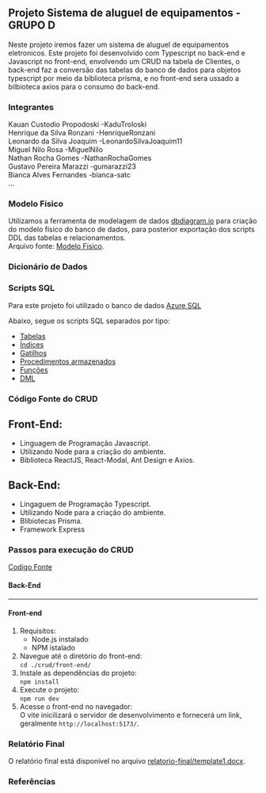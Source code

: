 
## Projeto Sistema de aluguel de equipamentos - GRUPO D

Neste projeto iremos fazer um sistema de aluguel de equipamentos eletronicos.
Este projeto foi desenvolvido com Typescript no back-end e Javascript no front-end, envolvendo um CRUD na tabela de Clientes, o back-end faz a conversão das tabelas do banco de dados para objetos typescript por meio da biblioteca prisma, e no front-end sera ussado a bilbioteca axios para o consumo do back-end.

### Integrantes
Kauan Custodio Propodoski -KaduTroloski<br>
Henrique da Silva Ronzani  -HenriqueRonzani<br>
Leonardo da Silva Joaquim -LeonardoSilvaJoaquim11<br>
Miguel Nilo Rosa -MiguelNilo<br>
Nathan Rocha Gomes  -NathanRochaGomes<br>
Gustavo Pereira Marazzi  -gumarazzi23<br>
Bianca Alves Fernandes -bianca-satc<br>
...

### Modelo Físico
Utilizamos a ferramenta de modelagem de dados [dbdiagram.io](https://dbdiagram.io/) para criação do modelo físico do banco de dados, para posterior exportação dos scripts DDL das tabelas e relacionamentos.<br>
Arquivo fonte: [Modelo Fisico](https://dbdiagram.io/d/DB-2_Modelo_Fisico-68473a6c57d78cbaf6a4ba27).<br>
  
### Dicionário de Dados


### Scripts SQL
Para este projeto foi utilizado o banco de dados [Azure SQL](https://azure.microsoft.com/pt-br/products/azure-sql/database) <br>

Abaixo, segue os scripts SQL separados por tipo:
+ [Tabelas](scripts/ddl/tabelas)
+ [Índices](scripts/ddl/indices)
+ [Gatilhos](scripts/ddl/gatilhos)
+ [Procedimentos armazenados](scripts/ddl/procedimentos-armazenados)
+ [Funções](scripts/ddl/funcoes)
+ [DML](scripts/dml)

### Código Fonte do CRUD
## Front-End:
- Linguagem de Programação Javascript.
- Utilizando Node para a criação do ambiente.
- Biblioteca ReactJS, React-Modal, Ant Design e Axios.

## Back-End:
- Lingaguem de Programação Typescript.
- Utilizando Node para a criação do ambiente.
- Blibiotecas Prisma.
- Framework Express

### Passos para execução do CRUD

[Codigo Fonte](crud/)

#### Back-End

---

#### Front-end
1. Requisitos:
   - Node.js instalado
   - NPM istalado
2. Navegue até o diretório do front-end:  
`cd ./crud/front-end/`
3. Instale as dependências do projeto:  
`npm install`
4. Execute o projeto:  
`npm run dev`
5. Acesse o front-end no navegador:  
O vite inicilizará o servidor de desenvolvimento e fornecerá um link, geralmente `http://localhost:5173/`.

### Relatório Final
O relatório final está disponível no arquivo [relatorio-final/template1.docx](relatorio/template1.docx).

### Referências

